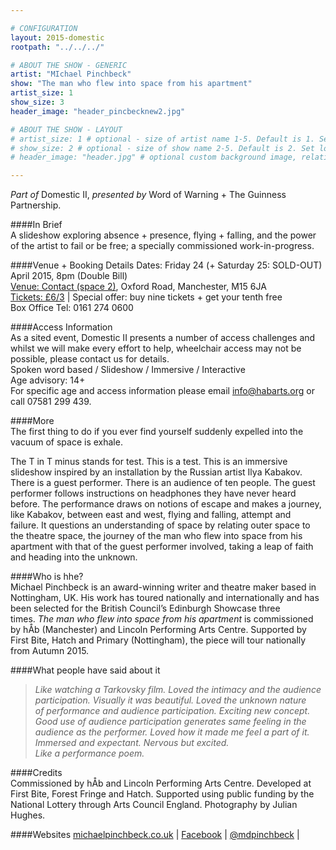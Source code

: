```yaml
---

# CONFIGURATION
layout: 2015-domestic
rootpath: "../../../"

# ABOUT THE SHOW - GENERIC
artist: "MIchael Pinchbeck"
show: "The man who flew into space from his apartment"
artist_size: 1
show_size: 3
header_image: "header_pincbecknew2.jpg"

# ABOUT THE SHOW - LAYOUT
# artist_size: 1 # optional - size of artist name 1-5. Default is 1. Set longer names to lower values
# show_size: 2 # optional - size of show name 2-5. Default is 2. Set longer names to lower values
# header_image: "header.jpg" # optional custom background image, relative to current page

---
```

*Part of* Domestic II, *presented by* Word of Warning + The Guinness Partnership.      
         
####In Brief                      
A slideshow exploring absence + presence, flying + falling, and the power of the artist to fail or be free; a specially commissioned work-in-progress.     
  
    
####Venue + Booking Details
Dates: Friday 24 (+ Saturday 25: SOLD-OUT) April 2015, 8pm (Double Bill)        
[Venue: Contact (space 2)](http://contactmcr.com/visit/getting-here), Oxford Road, Manchester, M15 6JA            
[Tickets: £6/3](http://contactmcr.com/whats-on/35092-works-ahead-2015/booking) | Special offer: buy nine tickets + get your tenth free            
Box Office Tel: 0161 274 0600        
        
####Access Information      
As a sited event, Domestic II presents a number of access challenges and whilst we will make every effort to help, wheelchair access may not be possible, please contact us for details.    
Spoken word based / Slideshow / Immersive / Interactive    
Age advisory: 14+    
For specific age and access information please email info@habarts.org or call 07581 299 439.  
                       
####More   
The first thing to do if you ever find yourself suddenly expelled into the vacuum of space is exhale.    

The T in T minus stands for test. This is a test. This is an immersive slideshow inspired by an installation by the Russian artist Ilya Kabakov.    
 There is a guest performer. There is an audience of ten people. The guest performer follows instructions on headphones they have never heard before.
The performance draws on notions of escape and makes a journey, like Kabakov, between east and west, flying and falling, attempt and failure. It questions an understanding of space by relating outer space to the theatre space, the journey of the man who flew into space from his apartment with that of the guest performer involved, taking a leap of faith and heading into the unknown.    
   
####Who is hhe?    
Michael Pinchbeck is an award-winning writer and theatre maker based in Nottingham, UK. His work has toured nationally and internationally and has been selected for the British Council’s Edinburgh Showcase three times. *The man who flew into space from his apartment* is commissioned by hÅb (Manchester) and Lincoln Performing Arts Centre. Supported by First Bite, Hatch and Primary (Nottingham), the piece will tour nationally from Autumn 2015.    
   
####What people have said about it                                           
>*Like watching a Tarkovsky film.* 
>*Loved the intimacy and the audience participation.* 
>*Visually it was beautiful. Loved the unknown nature of performance and audience participation.* 
>*Exciting new concept. Good use of audience participation generates same feeling in the audience as the performer.* 
>*Loved how it made me feel a part of it. Immersed and expectant. Nervous but excited.*   
>*Like a performance poem.*   

####Credits         
Commissioned by hÅb and Lincoln Performing Arts Centre. Developed at First Bite, Forest Fringe and Hatch. Supported using public funding by the National Lottery through Arts Council England. Photography by Julian Hughes.    

####Websites
[michaelpinchbeck.co.uk](http://www.michaelpinchbeck.co.uk) | [Facebook](www.facebook.com/mdpinchbeck) | [@mdpinchbeck](www.twitter.com/mdpinchbeck) | 
